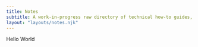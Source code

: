 ```yaml
---
title: Notes
subtitle: A work-in-progress raw directory of technical how-to guides, grouped by subject. Please excuse the sloppiness as I build this out live.
layout: "layouts/notes.njk"
---
```


Hello World

